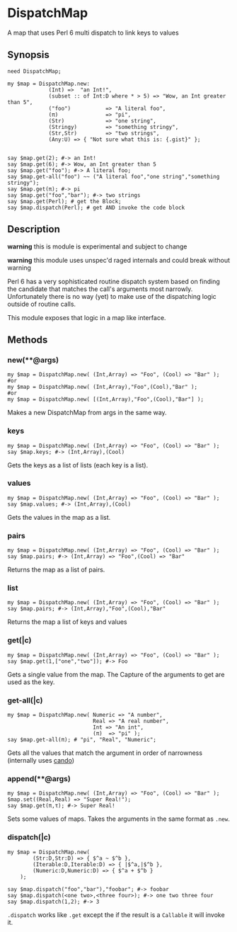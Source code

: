# DispatchMap

A map that uses Perl 6 multi dispatch to link keys to values

## Synopsis

``` perl6
need DispatchMap;

my $map = DispatchMap.new:
             (Int) =>  "an Int!",
             (subset :: of Int:D where * > 5) => "Wow, an Int greater than 5",
             ("foo")           => "A literal foo",
             (π)               => "pi",
             (Str)             => "one string",
             (Stringy)         => "something stringy",
             (Str,Str)         => "two strings",
             (Any:U) => { "Not sure what this is: {.gist}" };


say $map.get(2); #-> an Int!
say $map.get(6); #-> Wow, an Int greater than 5
say $map.get("foo"); #-> A literal foo;
say $map.get-all("foo") ~~ ("A literal foo","one string","something stringy");
say $map.get(π); #-> pi
say $map.get("foo","bar"); #-> two strings
say $map.get(Perl); # get the Block;
say $map.dispatch(Perl); # get AND invoke the code block

```

## Description

**warning** this is module is experimental and subject to change

**warning** this module uses unspec'd raged internals and could break without warning

Perl 6 has a very sophisticated routine dispatch system based on
finding the candidate that matches the call's arguments most
narrowly. Unfortunately there is no way (yet) to make use of the
dispatching logic outside of routine calls.

This module exposes that logic in a map like interface.

## Methods

### new(**@args)

```perl6
my $map = DispatchMap.new( (Int,Array) => "Foo", (Cool) => "Bar" );
#or
my $map = DispatchMap.new( (Int,Array),"Foo",(Cool),"Bar" );
#or
my $map = DispatchMap.new( [(Int,Array),"Foo",(Cool),"Bar"] );
```

Makes a new DispatchMap from args in the same way.

### keys

```perl6
my $map = DispatchMap.new( (Int,Array) => "Foo", (Cool) => "Bar" );
say $map.keys; #-> (Int,Array),(Cool)
```

Gets the keys as a list of lists (each key is a list).

### values

```perl6
my $map = DispatchMap.new( (Int,Array) => "Foo", (Cool) => "Bar" );
say $map.values; #-> (Int,Array),(Cool)
```

Gets the values in the map as a list.

### pairs

```perl6
my $map = DispatchMap.new( (Int,Array) => "Foo", (Cool) => "Bar" );
say $map.pairs; #-> (Int,Array) => "Foo",(Cool) => "Bar"
```

Returns the map as a list of pairs.

### list

```perl6
my $map = DispatchMap.new( (Int,Array) => "Foo", (Cool) => "Bar" );
say $map.pairs; #-> (Int,Array),"Foo",(Cool),"Bar"
```
Returns the map a list of keys and values

### get(|c)

``` perl6
my $map = DispatchMap.new( (Int,Array) => "Foo", (Cool) => "Bar" );
say $map.get(1,["one","two"]); #-> Foo
```

Gets a single value from the map. The Capture of the arguments to get
are used as the key.

### get-all(|c)

``` perl6
my $map = DispatchMap.new( Numeric => "A number",
                           Real => "A real number",
                           Int => "An int",
                           (π)  => "pi" );
say $map.get-all(π); # "pi", "Real", "Numeric";
```

Gets all the values that match the argument in order of narrowness
(internally uses [cando](https://docs.perl6.org/type/Routine#method_cando))

### append(**@args)
``` perl6
my $map = DispatchMap.new( (Int,Array) => "Foo", (Cool) => "Bar" );
$map.set((Real,Real) => "Super Real!");
say $map.get(π,τ); #-> Super Real!
```

Sets some values of maps. Takes the arguments in the same format as `.new`.

### dispatch(|c)

``` perl6
my $map = DispatchMap.new(
        (Str:D,Str:D) => { $^a ~ $^b },
        (Iterable:D,Iterable:D) => { |$^a,|$^b },
        (Numeric:D,Numeric:D) => { $^a + $^b }
    );

say $map.dispatch("foo","bar"),"foobar"; #-> foobar
say $map.dispatch(<one two>,<three four>); #-> one two three four
say $map.dispatch(1,2); #-> 3
```

`.dispatch` works like `.get` except the if the result is a `Callable`
it will invoke it.
